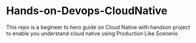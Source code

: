 # Hands-on-Devops-CloudNative
This repo is a begineer to hero guide on Cloud Native with handson project to enable you understand cloud native using Production Like Scenerio
